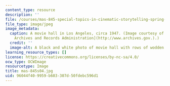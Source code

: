 ```yaml
---
content_type: resource
description: ''
file: /courses/mas-845-special-topics-in-cinematic-storytelling-spring-2004/96044f409959b603307d50fdebc596d1_mas-845s04.jpg
file_type: image/jpeg
image_metadata:
  caption: A movie hall in Los Angeles, circa 1947. (Image courtesy of the [U.S. National
    Archives and Records Administration](http://www.archives.gov.).)
  credit: ''
  image-alt: A black and white photo of movie hall with rows of wodden chairs.
learning_resource_types: []
license: https://creativecommons.org/licenses/by-nc-sa/4.0/
ocw_type: OCWImage
resourcetype: Image
title: mas-845s04.jpg
uid: 96044f40-9959-b603-307d-50fdebc596d1
---
```

